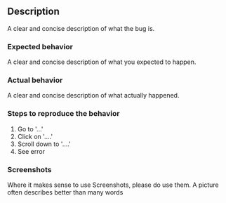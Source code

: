 ## Description
A clear and concise description of what the bug is.

### Expected behavior
A clear and concise description of what you expected to happen.

### Actual behavior
A clear and concise description of what actually happened.

### Steps to reproduce the behavior
1. Go to '...'
2. Click on '....'
3. Scroll down to '....'
4. See error

### Screenshots
Where it makes sense to use Screenshots, please do use them. A picture often describes better than many words
